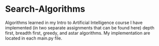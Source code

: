 # Search-Algorithms
Algorithms learned in my Intro to Artificial Intelligence course
I have implemented (in two separate assignments that can be found here) depth first, breadth first, greedy, and astar algorithms.
My implementation are located in each main.py file.
